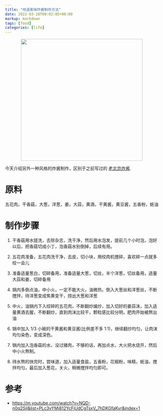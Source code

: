 ```yaml
---
title: "地道美味炸酱制作方法"
date: 2022-03-28T00:02:05+08:00
markup: markdown
tags: [food]
categories: [life]
---
```


<p align="center">
<img src="https://blog-resource-1257868508.file.myqcloud.com/202203280008836.jpg" width="400">
</p>

今天介绍另外一种风格的炸酱制作，区别于之前写过的 [老北京炸酱](https://jdhao.github.io/2021/09/05/how_to_make_zhajiang_noodles/).

<!--more-->

# 原料

五花肉，干香菇，大葱，洋葱，姜，大蒜，黄酒，干黄酱，黄豆酱，五香粉，蚝油

# 制作步骤

1. 干香菇用水搓洗，去除杂志，洗干净，然后用水泡发，提前几个小时泡，泡好以后，把香菇切成小丁，泡香菇水别倒掉，后续有用。

2. 五花肉准备，五花肉洗干净，去皮，切小块，用绞肉机搅碎，喜欢碎一点就多绞一会儿

3. 准备适量葱白，切碎备用，准备适量大葱，切丝，半个洋葱，切丝备用，适量大蒜和姜，切碎备用

4. 锅内多倒点油，中小火，一定不能大火，油微热，倒入大葱丝和洋葱丝，不断搅拌，待洋葱变成焦黄变干，捞出大葱和洋葱

5. 中火，油锅内下入绞碎的五花肉，不断翻炒煸炒，加入切好的姜蒜沫，加入适量黄酒去腥，不断翻炒，直到肉沫比较干，颗粒感比较分明，肥肉开始被熬出油

6. 锅中加入 1/3 小碗的干黄酱和黄豆酱(比例差不多 1:1)，继续翻炒均匀，让肉沫均匀染色，变成深色。

7. 锅内加入泡香菇的水，没过猪肉，不够的话，再加点水，大火把水烧开，然后中小火熬制。

8. 待水熬的快完时，尝味道，加入适量食盐，五香粉，花椒粉，味精，蚝油，搅拌均匀，最后加入葱花，关火，稍微搅拌均匀即可。

# 参考

+ <https://m.youtube.com/watch?v=NQD-n0q2SjI&list=PLc3vYMi812YcFjUdCgTsxV_7hDKGfaKyr&index=1>

